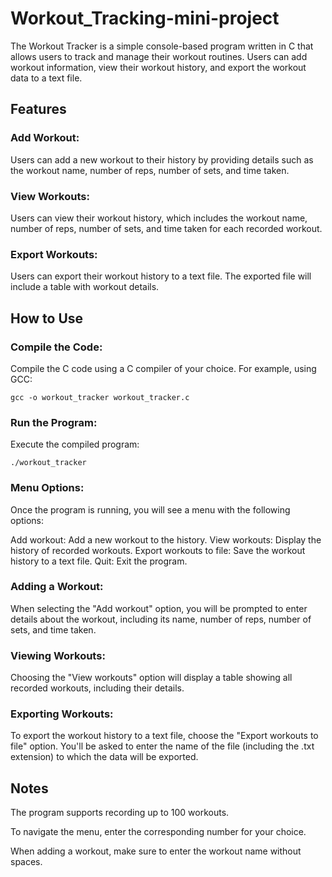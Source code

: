 # Workout_Tracking-mini-project

The Workout Tracker is a simple console-based program written in C that allows users to track and manage their workout routines. Users can add workout information, view their workout history, and export the workout data to a text file.
## Features

### Add Workout: 
Users can add a new workout to their history by providing details such as the workout name, number of reps, number of sets, and time taken.

### View Workouts:
Users can view their workout history, which includes the workout name, number of reps, number of sets, and time taken for each recorded workout.

### Export Workouts:
Users can export their workout history to a text file. The exported file will include a table with workout details.

## How to Use

### Compile the Code:
Compile the C code using a C compiler of your choice. For example, using GCC:

    gcc -o workout_tracker workout_tracker.c
   

### Run the Program:
Execute the compiled program:

    ./workout_tracker

### Menu Options:
Once the program is running, you will see a menu with the following options:

Add workout: Add a new workout to the history.
View workouts: Display the history of recorded workouts.
Export workouts to file: Save the workout history to a text file.
Quit: Exit the program.

### Adding a Workout:
When selecting the "Add workout" option, you will be prompted to enter details about the workout, including its name, number of reps, number of sets, and time taken.

### Viewing Workouts:
Choosing the "View workouts" option will display a table showing all recorded workouts, including their details.

### Exporting Workouts:
To export the workout history to a text file, choose the "Export workouts to file" option. You'll be asked to enter the name of the file (including the .txt extension) to which the data will be exported.

## Notes

The program supports recording up to 100 workouts.

To navigate the menu, enter the corresponding number for your choice.

When adding a workout, make sure to enter the workout name without spaces.
